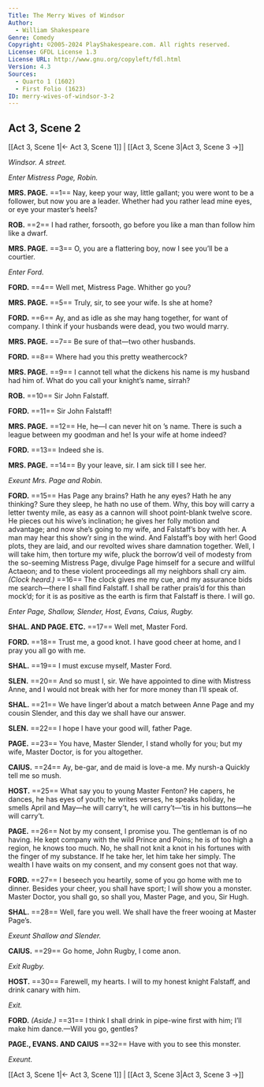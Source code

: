 ```yaml
---
Title: The Merry Wives of Windsor
Author: 
  - William Shakespeare
Genre: Comedy
Copyright: ©2005-2024 PlayShakespeare.com. All rights reserved.
License: GFDL License 1.3
License URL: http://www.gnu.org/copyleft/fdl.html
Version: 4.3
Sources:
  - Quarto 1 (1602)
  - First Folio (1623)
ID: merry-wives-of-windsor-3-2
---
```


## Act 3, Scene 2
[[Act 3, Scene 1|← Act 3, Scene 1]] | [[Act 3, Scene 3|Act 3, Scene 3 →]]

*Windsor. A street.*

*Enter Mistress Page, Robin.*

**MRS. PAGE.**
==1== Nay, keep your way, little gallant; you were wont to be a follower, but now you are a leader. Whether had you rather lead mine eyes, or eye your master’s heels?

**ROB.**
==2== I had rather, forsooth, go before you like a man than follow him like a dwarf.

**MRS. PAGE.**
==3== O, you are a flattering boy, now I see you’ll be a courtier.

*Enter Ford.*

**FORD.**
==4== Well met, Mistress Page. Whither go you?

**MRS. PAGE.**
==5== Truly, sir, to see your wife. Is she at home?

**FORD.**
==6== Ay, and as idle as she may hang together, for want of company. I think if your husbands were dead, you two would marry.

**MRS. PAGE.**
==7== Be sure of that—two other husbands.

**FORD.**
==8== Where had you this pretty weathercock?

**MRS. PAGE.**
==9== I cannot tell what the dickens his name is my husband had him of. What do you call your knight’s name, sirrah?

**ROB.**
==10== Sir John Falstaff.

**FORD.**
==11== Sir John Falstaff!

**MRS. PAGE.**
==12== He, he—I can never hit on ’s name. There is such a league between my goodman and he! Is your wife at home indeed?

**FORD.**
==13== Indeed she is.

**MRS. PAGE.**
==14== By your leave, sir. I am sick till I see her.

*Exeunt Mrs. Page and Robin.*

**FORD.**
==15== Has Page any brains? Hath he any eyes? Hath he any thinking? Sure they sleep, he hath no use of them. Why, this boy will carry a letter twenty mile, as easy as a cannon will shoot point-blank twelve score. He pieces out his wive’s inclination; he gives her folly motion and advantage; and now she’s going to my wife, and Falstaff’s boy with her. A man may hear this show’r sing in the wind. And Falstaff’s boy with her! Good plots, they are laid, and our revolted wives share damnation together. Well, I will take him, then torture my wife, pluck the borrow’d veil of modesty from the so-seeming Mistress Page, divulge Page himself for a secure and willful Actaeon; and to these violent proceedings all my neighbors shall cry aim.
*(Clock heard.)*
==16== The clock gives me my cue, and my assurance bids me search—there I shall find Falstaff. I shall be rather prais’d for this than mock’d; for it is as positive as the earth is firm that Falstaff is there. I will go.

*Enter Page, Shallow, Slender, Host, Evans, Caius, Rugby.*

**SHAL. AND PAGE. ETC.**
==17== Well met, Master Ford.

**FORD.**
==18== Trust me, a good knot. I have good cheer at home, and I pray you all go with me.

**SHAL.**
==19== I must excuse myself, Master Ford.

**SLEN.**
==20== And so must I, sir. We have appointed to dine with Mistress Anne, and I would not break with her for more money than I’ll speak of.

**SHAL.**
==21== We have linger’d about a match between Anne Page and my cousin Slender, and this day we shall have our answer.

**SLEN.**
==22== I hope I have your good will, father Page.

**PAGE.**
==23== You have, Master Slender, I stand wholly for you; but my wife, Master Doctor, is for you altogether.

**CAIUS.**
==24== Ay, be-gar, and de maid is love-a me. My nursh-a Quickly tell me so mush.

**HOST.**
==25== What say you to young Master Fenton? He capers, he dances, he has eyes of youth; he writes verses, he speaks holiday, he smells April and May—he will carry’t, he will carry’t—’tis in his buttons—he will carry’t.

**PAGE.**
==26== Not by my consent, I promise you. The gentleman is of no having. He kept company with the wild Prince and Poins; he is of too high a region, he knows too much. No, he shall not knit a knot in his fortunes with the finger of my substance. If he take her, let him take her simply. The wealth I have waits on my consent, and my consent goes not that way.

**FORD.**
==27== I beseech you heartily, some of you go home with me to dinner. Besides your cheer, you shall have sport; I will show you a monster. Master Doctor, you shall go, so shall you, Master Page, and you, Sir Hugh.

**SHAL.**
==28== Well, fare you well. We shall have the freer wooing at Master Page’s.

*Exeunt Shallow and Slender.*

**CAIUS.**
==29== Go home, John Rugby, I come anon.

*Exit Rugby.*

**HOST.**
==30== Farewell, my hearts. I will to my honest knight Falstaff, and drink canary with him.

*Exit.*

**FORD.**
*(Aside.)*
==31== I think I shall drink in pipe-wine first with him; I’ll make him dance.—Will you go, gentles?

**PAGE., EVANS. AND CAIUS**
==32== Have with you to see this monster.

*Exeunt.*

[[Act 3, Scene 1|← Act 3, Scene 1]] | [[Act 3, Scene 3|Act 3, Scene 3 →]]